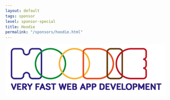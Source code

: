 ```yaml
---
layout: default
tags: sponsor
level: sponsor-special
title: Hoodie
permalink: "/sponsors/hoodie.html"
---
```


<a href="http://hood.ie/" target="_blank" rel="nofollow"><img src="/sponsors/images/hoodie.png" class="sponsor-no-text" alt="Hoodie" /></a>
